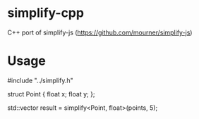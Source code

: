 # simplify-cpp
C++ port of simplify-js (https://github.com/mourner/simplify-js) 

# Usage

#include "../simplify.h"

struct Point {
    float x;
    float y;
};

std::vector<Point> result = simplify<Point, float>(points, 5);
  

